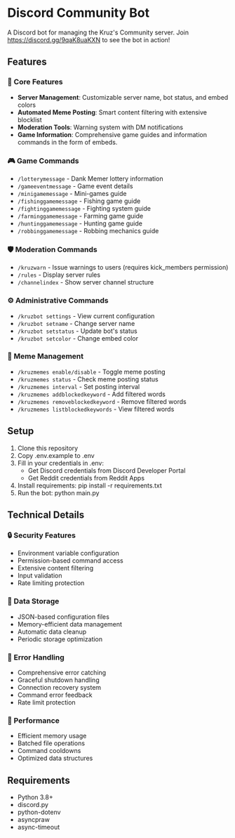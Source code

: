# Discord Community Bot

A Discord bot for managing the Kruz's Community server.
Join https://discord.gg/9qaK8uaKXN to see the bot in action!

## Features

### 🤖 Core Features
- **Server Management**: Customizable server name, bot status, and embed colors
- **Automated Meme Posting**: Smart content filtering with extensive blocklist
- **Moderation Tools**: Warning system with DM notifications
- **Game Information**: Comprehensive game guides and information commands in the form of embeds.

### 🎮 Game Commands
- `/lotterymessage` - Dank Memer lottery information
- `/gameeventmessage` - Game event details
- `/minigamemessage` - Mini-games guide
- `/fishinggamemessage` - Fishing game guide
- `/fightinggamemessage` - Fighting system guide
- `/farminggamemessage` - Farming game guide
- `/huntinggamemessage` - Hunting game guide
- `/robbinggamemessage` - Robbing mechanics guide

### 🛡️ Moderation Commands
- `/kruzwarn` - Issue warnings to users (requires kick_members permission)
- `/rules` - Display server rules
- `/channelindex` - Show server channel structure

### ⚙️ Administrative Commands
- `/kruzbot settings` - View current configuration
- `/kruzbot setname` - Change server name
- `/kruzbot setstatus` - Update bot's status
- `/kruzbot setcolor` - Change embed color

### 🎨 Meme Management
- `/kruzmemes enable/disable` - Toggle meme posting
- `/kruzmemes status` - Check meme posting status
- `/kruzmemes interval` - Set posting interval
- `/kruzmemes addblockedkeyword` - Add filtered words
- `/kruzmemes removeblockedkeyword` - Remove filtered words
- `/kruzmemes listblockedkeywords` - View filtered words

## Setup

1. Clone this repository
2. Copy .env.example to .env
3. Fill in your credentials in .env:
   - Get Discord credentials from Discord Developer Portal
   - Get Reddit credentials from Reddit Apps
4. Install requirements: pip install -r requirements.txt
5. Run the bot: python main.py

## Technical Details

### 🔒 Security Features
- Environment variable configuration
- Permission-based command access
- Extensive content filtering
- Input validation
- Rate limiting protection

### 💾 Data Storage
- JSON-based configuration files
- Memory-efficient data management
- Automatic data cleanup
- Periodic storage optimization

### 🔄 Error Handling
- Comprehensive error catching
- Graceful shutdown handling
- Connection recovery system
- Command error feedback
- Rate limit protection

### 🚀 Performance
- Efficient memory usage
- Batched file operations
- Command cooldowns
- Optimized data structures

## Requirements
- Python 3.8+
- discord.py
- python-dotenv
- asyncpraw
- async-timeout